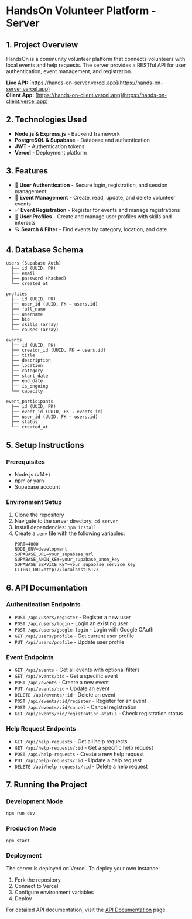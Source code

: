 # HandsOn Volunteer Platform - Server

## 1. Project Overview

HandsOn is a community volunteer platform that connects volunteers with local events and help requests. The server provides a RESTful API for user authentication, event management, and registration.

**Live API:** [https://hands-on-server.vercel.app](https://hands-on-server.vercel.app)  
**Client App:** [https://hands-on-client.vercel.app](https://hands-on-client.vercel.app)

## 2. Technologies Used

- **Node.js & Express.js** - Backend framework
- **PostgreSQL & Supabase** - Database and authentication
- **JWT** - Authentication tokens
- **Vercel** - Deployment platform

## 3. Features

- 🔐 **User Authentication** - Secure login, registration, and session management
- 📅 **Event Management** - Create, read, update, and delete volunteer events
- ✅ **Event Registration** - Register for events and manage registrations
- 👤 **User Profiles** - Create and manage user profiles with skills and interests
- 🔍 **Search & Filter** - Find events by category, location, and date

## 4. Database Schema

```
users (Supabase Auth)
  ├── id (UUID, PK)
  ├── email
  ├── password (hashed)
  └── created_at

profiles
  ├── id (UUID, PK)
  ├── user_id (UUID, FK → users.id)
  ├── full_name
  ├── username
  ├── bio
  ├── skills (array)
  └── causes (array)

events
  ├── id (UUID, PK)
  ├── creator_id (UUID, FK → users.id)
  ├── title
  ├── description
  ├── location
  ├── category
  ├── start_date
  ├── end_date
  ├── is_ongoing
  └── capacity

event_participants
  ├── id (UUID, PK)
  ├── event_id (UUID, FK → events.id)
  ├── user_id (UUID, FK → users.id)
  ├── status
  └── created_at
```

## 5. Setup Instructions

### Prerequisites

- Node.js (v14+)
- npm or yarn
- Supabase account

### Environment Setup

1. Clone the repository
2. Navigate to the server directory: `cd server`
3. Install dependencies: `npm install`
4. Create a `.env` file with the following variables:
   ```
   PORT=4000
   NODE_ENV=development
   SUPABASE_URL=your_supabase_url
   SUPABASE_ANON_KEY=your_supabase_anon_key
   SUPABASE_SERVICE_KEY=your_supabase_service_key
   CLIENT_URL=http://localhost:5173
   ```

## 6. API Documentation

### Authentication Endpoints

- `POST /api/users/register` - Register a new user
- `POST /api/users/login` - Login an existing user
- `POST /api/users/google-login` - Login with Google OAuth
- `GET /api/users/profile` - Get current user profile
- `PUT /api/users/profile` - Update user profile

### Event Endpoints

- `GET /api/events` - Get all events with optional filters
- `GET /api/events/:id` - Get a specific event
- `POST /api/events` - Create a new event
- `PUT /api/events/:id` - Update an event
- `DELETE /api/events/:id` - Delete an event
- `POST /api/events/:id/register` - Register for an event
- `POST /api/events/:id/cancel` - Cancel registration
- `GET /api/events/:id/registration-status` - Check registration status

### Help Request Endpoints

- `GET /api/help-requests` - Get all help requests
- `GET /api/help-requests/:id` - Get a specific help request
- `POST /api/help-requests` - Create a new help request
- `PUT /api/help-requests/:id` - Update a help request
- `DELETE /api/help-requests/:id` - Delete a help request

## 7. Running the Project

### Development Mode

```bash
npm run dev
```

### Production Mode

```bash
npm start
```

### Deployment

The server is deployed on Vercel. To deploy your own instance:

1. Fork the repository
2. Connect to Vercel
3. Configure environment variables
4. Deploy

For detailed API documentation, visit the [API Documentation](https://hands-on-server.vercel.app/api-docs) page.
